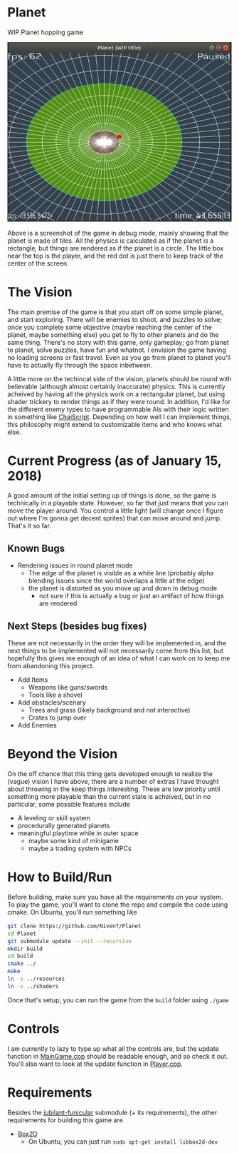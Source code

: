 # Planet
WIP Planet hopping game

![image](https://github.com/NivenT/Planet/blob/master/screenshots/screen1.png)

Above is a screenshot of the game in debug mode, mainly showing that the planet is made of tiles. All the physics is calculated as if the planet is a rectangle, but things are rendered as if the planet is a circle. The little box near the top is the player, and the red dot is just there to keep track of the center of the screen.

# The Vision
The main premise of the game is that you start off on some simple planet, and start exploring. There will be enemies to shoot, and puzzles to solve; once you complete some objective (maybe reaching the center of the planet, maybe something else) you get to fly to other planets and do the same thing. There's no story with this game, only gameplay; go from planet to planet, solve puzzles, have fun and whatnot. I envision the game having no loading screens or fast travel. Even as you go from planet to planet you'll have to actually fly through the space inbetween.

A little more on the techincal side of the vision, planets should be round with believable (although almost certainly inaccurate) physics. This is currently acheived by having all the physics work on a rectangular planet, but using shader trickery to render things as if they were round. In addition, I'd like for the different enemy types to have programmable AIs with their logic written in something like [ChaiScript](https://github.com/ChaiScript/ChaiScript). Depending on how well I can implement things, this philosophy might extend to customizable items and who knows what else.

# Current Progress (as of January 15, 2018)
A good amount of the initial setting up of things is done, so the game is technically in a playable state. However, so far that just means that you can move the player around. You control a little light (will change once I figure out where I'm gonna get decent sprites) that can move around and jump. That's it so far.

## Known Bugs

* Rendering issues in round planet mode
  * The edge of the planet is visible as a white line (probably alpha blending issues since the world overlaps a little at the edge)
  * the planet is distorted as you move up and down in debug mode
    * not sure if this is actually a bug or just an artifact of how things are rendered
 
## Next Steps (besides bug fixes)
These are not necessarily in the order they will be implemented in, and the next things to be implemented will not necessarily come from this list, but hopefully this gives me enough of an idea of what I can work on to keep me from abandoning this project.

* Add Items
  * Weapons like guns/swords
  * Tools like a shovel
* Add obstacles/scenary
  * Trees and grass (likely background and not interactive)
  * Crates to jump over
* Add Enemies

# Beyond the Vision
On the off chance that this thing gets developed enough to realize the (vague) vision I have above, there are a number of extras I have thought about throwing in the keep things interesting. These are low priority until something more playable than the current state is acheived, but in no particular, some possible features include

* A leveling or skill system
* procedurally generated planets
* meaningful playtime while in outer space
  * maybe some kind of minigame
  * maybe a trading system with NPCs

# How to Build/Run
Before building, make sure you have all the requirements on your system. To play the game, you'll want to clone the repo and compile the code using cmake. On Ubuntu, you'll run something like

```bash
git clone https://github.com/NivenT/Planet
cd Planet
git submodule update --init --recursive
mkdir build
cd build
cmake ../
make
ln -s ../resources
ln -s ../shaders
```

Once that's setup, you can run the game from the `build` folder using `./game`

# Controls
I am currently to lazy to type up what all the controls are, but the update function in [MainGame.cpp](https://github.com/NivenT/Planet/blob/master/src/MainGame.cpp) should be readable enough, and so check it out. You'll also want to look at the update function in [Player.cpp](https://github.com/NivenT/Planet/blob/master/src/Player.cpp). 

# Requirements
Besides the [jubilant-funicular](https://github.com/NivenT/jubilant-funicular) submodule (+ its requirements), the other requirements for building this game are

* [Box2D](https://github.com/erincatto/Box2D)
  * On Ubuntu, you can just run `sudo apt-get install libbox2d-dev`
